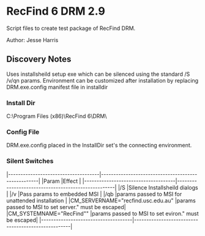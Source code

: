 # RecFind 6 DRM 2.9
Script files to create test package of RecFind DRM.

Author: Jesse Harris

## Discovery Notes
Uses installsheild setup exe which can be silenced using the standard /S /v/qn params.
Environment can be customized after installation by replacing DRM.exe.config manifest file in installdir

### Install Dir
C:\Program Files (x86)\RecFind 6\DRM\

### Config File
DRM.exe.config placed in the InstallDir set's the connecting environment.

### Silent Switches
|-------------------------------------|----------------------------------------------------|
|Param                                |Effect                                              |
|-------------------------------------|----------------------------------------------------|
|/S                                   |Silence Installsheild dialogs                       |
|/v                                   |Pass params to embedded MSI                         |
|/qb                                  |params passed to MSI for unattended installation    |
|CM_SERVERNAME=\"recfind.usc.edu.au\" |params passed to MSI to set server." must be escaped|
|CM_SYSTEMNAME=\"RecFind\""           |params passed to MSI to set eviron." must be escaped|
|-------------------------------------|----------------------------------------------------|
